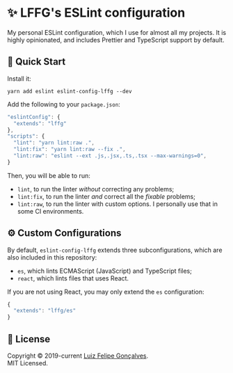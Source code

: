 # ✨ LFFG's ESLint configuration

My personal ESLint configuration, which I use for almost all my projects. It is highly opinionated, and includes Prettier and TypeScript support by default.

## 🚀 Quick Start

Install it:

```shell
yarn add eslint eslint-config-lffg --dev
```

Add the following to your `package.json`:

```js
"eslintConfig": {
  "extends": "lffg"
},
"scripts": {
  "lint": "yarn lint:raw .",
  "lint:fix": "yarn lint:raw --fix .",
  "lint:raw": "eslint --ext .js,.jsx,.ts,.tsx --max-warnings=0",
}
```

Then, you will be able to run:

- `lint`, to run the linter _without_ correcting any problems;
- `lint:fix`, to run the linter _and_ correct all the _fixable_ problems;
- `lint:raw`, to run the linter with custom options. I personally use that in some CI environments.

## ⚙️ Custom Configurations

By default, `eslint-config-lffg` extends three subconfigurations, which are also included in this repository:

- `es`, which lints ECMAScript (JavaScript) and TypeScript files;
- `react`, which lints files that uses React.

If you are not using React, you may only extend the `es` configuration:

```js
{
  "extends": "lffg/es"
}
```

## 📖 License

Copyright &copy; 2019-current [Luiz Felipe Gonçalves](https://luizfelipe.dev).  
MIT Licensed.
